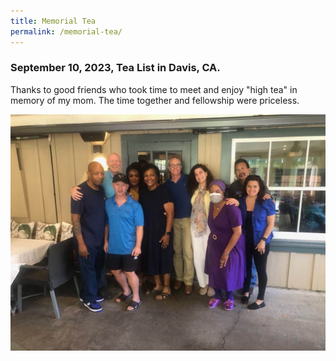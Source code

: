 ```yaml
---
title: Memorial Tea
permalink: /memorial-tea/
---
```


### September 10, 2023, Tea List in Davis, CA.

Thanks to good friends who took time to meet and enjoy "high tea" in memory of my mom.
The time together and fellowship were priceless.

![](./images/imgs/11002.jpg)
